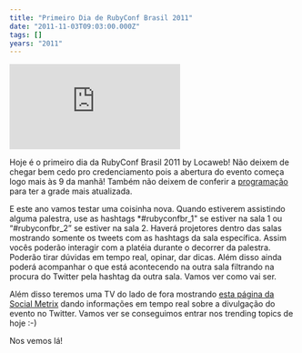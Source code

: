 ```yaml
---
title: "Primeiro Dia de RubyConf Brasil 2011"
date: "2011-11-03T09:03:00.000Z"
tags: []
years: "2011"
---
```


<p></p>
<p></p>
<div class="embed-container">
  <p><iframe src="https://www.youtube.com/embed/IJof8-e-5yg" frameborder="0" allowfullscreen="" style="text-align: center; margin: auto"></iframe></p>
</div>
<p>Hoje é o primeiro dia da RubyConf Brasil 2011 by Locaweb! Não deixem de chegar bem cedo pro credenciamento pois a abertura do evento começa logo mais às 9 da manhã! Também não deixem de conferir a <a href="https://www.rubyconf.com.br/br/schedule.html">programação</a> para ter a grade mais atualizada.</p>
<p>E este ano vamos testar uma coisinha nova. Quando estiverem assistindo alguma palestra, use as hashtags *#rubyconfbr_1" se estiver na sala 1 ou “#rubyconfbr_2” se estiver na sala 2. Haverá projetores dentro das salas mostrando somente os tweets com as hashtags da sala específica. Assim vocês poderão interagir com a platéia durante o decorrer da palestra. Poderão tirar dúvidas em tempo real, opinar, dar dicas. Além disso ainda poderá acompanhar o que está acontecendo na outra sala filtrando na procura do Twitter pela hashtag da outra sala. Vamos ver como vai ser.</p>
<p>Além disso teremos uma TV do lado de fora mostrando <a href="https://rubyconfbr.socialmetrix.com/">esta página da Social Metrix</a> dando informações em tempo real sobre a divulgação do evento no Twitter. Vamos ver se conseguimos entrar nos trending topics de hoje :-)</p>
<p>Nos vemos lá!</p>
<p></p>